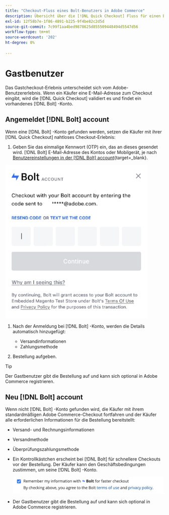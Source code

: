 ```yaml
---
title: "Checkout-Fluss eines Bolt-Benutzers in Adobe Commerce"
description: Übersicht über die [!DNL Quick Checkout] Fluss für einen Bolt-Benutzer in Adobe Commerce.
exl-id: 12f58b7e-1f86-4891-b225-9f4be82c2d5d
source-git-commit: 7c99f1aa4bed9878625d855509448494d5547d56
workflow-type: tm+mt
source-wordcount: '202'
ht-degree: 0%

---
```


# Gastbenutzer

Das Gastcheckout-Erlebnis unterscheidet sich vom Adobe-Benutzererlebnis. Wenn ein Käufer eine E-Mail-Adresse zum Checkout eingibt, wird die [!DNL Quick Checkout] validiert es und findet ein vorhandenes [!DNL Bolt] -Konto.

## Angemeldet [!DNL Bolt] account

Wenn eine [!DNL Bolt] -Konto gefunden werden, setzen die Käufer mit ihrer [!DNL Quick Checkout] nahtloses Checkout-Erlebnis:

1. Geben Sie das einmalige Kennwort (OTP) ein, das an dieses gesendet wird. [!DNL Bolt] E-Mail-Adresse des Kontos oder Mobilgerät, je nach [Benutzereinstellungen in der [!DNL Bolt] account](https://help.bolt.com/shoppers/account/account-settings/#how-to-set-preferred-login-method){target=_blank}.

![OTP-Popup](assets/pop-up.png)

1. Nach der Anmeldung bei [!DNL Bolt] -Konto, werden die Details automatisch hinzugefügt:

   - Versandinformationen
   - Zahlungsmethode

1. Bestellung aufgeben.

>[!TIP]
>
> Der Gastbenutzer gibt die Bestellung auf und kann sich optional in Adobe Commerce registrieren.

## Neu [!DNL Bolt] account

Wenn nicht [!DNL Bolt] -Konto gefunden wird, die Käufer mit ihrem standardmäßigen Adobe Commerce-Checkout fortfahren und der Käufer alle erforderlichen Informationen für die Bestellung bereitstellt:

- Versand- und Rechnungsinformationen
- Versandmethode
- Überprüfungszahlungsmethode
- Ein Kontrollkästchen erscheint bei [!DNL Bolt] für schnellere Checkouts vor der Bestellung. Der Käufer kann den Geschäftsbedingungen zustimmen, um seine [!DNL Bolt] -Konto.

   ![Angaben [!DNL Bolt]](assets/checkbox-remember-bolt.png)

- Der Gastbenutzer gibt die Bestellung auf und kann sich optional in Adobe Commerce registrieren.
